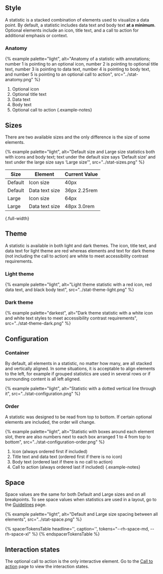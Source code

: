 
## Style
A statistic is a stacked combination of elements used to visualize a data point. 
By default, a statistic includes data text and body text **at a minimum**. 
Optional elements include an icon, title text, and a call to action for 
additional emphasis or context.



### Anatomy
{% example palette="light",
           alt="Anatomy of a statistic with annotations; number 1 is pointing to an optional icon, number 2 is pointing to optional title text, number 3 is pointing to data text, number 4 is pointing to body text, and number 5 is pointing to an optional call to action",
           src="../stat-anatomy.png" %}

1. Optional icon
2. Optional title text
3. Data text
4. Body text
5. Optional call to action
{.example-notes}

## Sizes
There are two available sizes and the only difference is the size of some 
elements.

{% example palette="light",
           alt="Default size and Large size statistics both with icons and body text; text under the default size says ‘Default size’ and text under the large size says ‘Large size’",
           src="../stat-sizes.png" %}

| Size    | Element        | Current Value |
| ------- | -------------- | ------------- |
| Default | Icon size      | 40px          |
| Default | Data text size | 36px  2.25rem |
| Large   | Icon size      | 64px          |
| Large   | Data text size | 48px  3.0rem  |

{.full-width}

## Theme

A statistic is available in both light and dark themes. The icon, title text, 
and data text for light theme are red whereas elements and text for dark theme 
(not including the call to action) are white to meet accessibility contrast 
requirements.

### Light theme

{% example
   palette="light",
   alt="Light theme statistic with a red icon, red data text, and black body text",
   src="../stat-theme-light.png" %}

### Dark theme

{% example
   palette="darkest",
   alt="Dark theme statistic with a white icon and white text styles to meet accessibility contrast requirements",
   src="../stat-theme-dark.png" %}

## Configuration
### Container

By default, all elements in a statistic, no matter how many, are all stacked and 
vertically aligned. In some situations, it is acceptable to align elements to 
the left, for example if grouped statistics are used in several rows or if 
surrounding content is all left aligned.

{% example
  palette="light",
  alt="Statistic with a dotted vertical line through it",
  src="../stat-configuration.png" %}

### Order
A statistic was designed to be read from top to bottom. If certain optional 
elements are included, the order will change.

{% example
  palette="light",
  alt="Statistic with boxes around each element slot, there are also numbers next to each box arranged 1 to 4 from top to bottom",
  src="../stat-configuration-order.png" %}

1. Icon (always ordered first if included)
2. Title text and data text (ordered first if there is no icon)
3. Body text (ordered last if there is no call to action)
4. Call to action (always ordered last if included)
{.example-notes}

## Space
Space values are the same for both Default and Large sizes and on all
breakpoints. To see space values when statistics are used in a layout,
go to the [Guidelines](../guidelines) page.

{% example 
  palette="light",
  alt="Default and Large size spacing between all elements",
  src="../stat-space.png" %}

{% spacerTokensTable 
    headline='',
    caption='',
    tokens="--rh-space-md, --rh-space-xl" %}
{% endspacerTokensTable %}

## Interaction states
The optional call to action is the only interactive element. Go to the
[Call to action](../../call-to-action) page to view the interaction
states.

